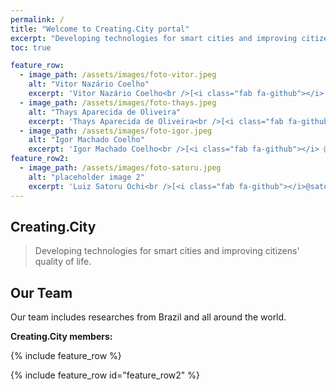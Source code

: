 ```yaml
---
permalink: /
title: "Welcome to Creating.City portal"
excerpt: "Developing technologies for smart cities and improving citizens' quality of life."
toc: true

feature_row:
  - image_path: /assets/images/foto-vitor.jpeg
    alt: "Vitor Nazário Coelho"
    excerpt: 'Vitor Nazário Coelho<br />[<i class="fab fa-github"></i> @vncoelho](https://github.com/vncoelho){: .btn .btn--github} [<i class="fab fa-twitter"></i>](https://twitter.com/vncoelho){: .btn .btn--twitter} [<i class="fab fa-facebook"></i>](https://www.facebook.com/vitor.nazario.coelho){: .btn .btn--facebook}'
  - image_path: /assets/images/foto-thays.jpeg
    alt: "Thays Aparecida de Oliveira"
    excerpt: 'Thays Aparecida de Oliveira<br />[<i class="fab fa-github"></i>@thaysoliveira](https://github.com/thaysoliveira){: .btn .btn--github} [<i class="fab fa-twitter"></i>](https://twitter.com/vncoelho){: .btn .btn--twitter} [<i class="fab fa-facebook"></i>](https://www.facebook.com/vitor.nazario.coelho){: .btn .btn--facebook}'
  - image_path: /assets/images/foto-igor.jpeg
    alt: "Igor Machado Coelho"
    excerpt: 'Igor Machado Coelho<br />[<i class="fab fa-github"></i> @igormcoelho](https://github.com/igormcoelho){: .btn .btn--github} [<i class="fab fa-twitter"></i>](https://twitter.com/vncoelho){: .btn .btn--twitter} [<i class="fab fa-facebook"></i>](https://www.facebook.com/vitor.nazario.coelho){: .btn .btn--facebook}'
feature_row2:
  - image_path: /assets/images/foto-satoru.jpeg
    alt: "placeholder image 2"
    excerpt: 'Luiz Satoru Ochi<br />[<i class="fab fa-github"></i>@satoru](https://github.com/satoru){: .btn .btn--github} [<i class="fab fa-twitter"></i>](https://twitter.com/vncoelho){: .btn .btn--twitter} [<i class="fab fa-facebook"></i>](https://www.facebook.com/vitor.nazario.coelho){: .btn .btn--facebook}'
---
```

## Creating.City

> Developing technologies for smart cities and improving citizens' quality of life.

## Our Team
Our team includes researches from Brazil and all around the world.

**Creating.City members:**

{% include feature_row %}

{% include feature_row id="feature_row2" %}
